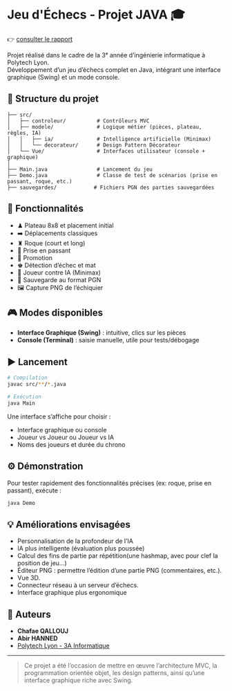 # Jeu d'Échecs - Projet JAVA 🎓

👉 [consulter le rapport ](https://github.com/QALLOUJ/Chess/blob/master1/chess.pdf)

Projet réalisé dans le cadre de la 3ᵉ année d’ingénierie informatique à Polytech Lyon.  
Développement d’un jeu d’échecs complet en Java, intégrant une interface graphique (Swing) et un mode console.

## 📁 Structure du projet

```
├── src/
│   ├── controleur/          # Contrôleurs MVC
│   ├── modele/              # Logique métier (pièces, plateau, règles, IA)
│   │   ├── ia/              # Intelligence artificielle (Minimax)
│   │   └── decorateur/      # Design Pattern Décorateur
│   └── Vue/                 # Interfaces utilisateur (console + graphique)
│
├── Main.java                # Lancement du jeu
├── Demo.java                # Classe de test de scénarios (prise en passant, roque, etc.)
├── sauvegardes/            # Fichiers PGN des parties sauvegardées
```

## 🧠 Fonctionnalités

- ♟ Plateau 8x8 et placement initial
- ➡️ Déplacements classiques
- ♜ Roque (court et long)
- 🥷 Prise en passant
- 👑 Promotion
- ♚ Détection d’échec et mat
- 🤖 Joueur contre IA (Minimax)
- 💾 Sauvegarde au format PGN
- 🖼️ Capture PNG de l’échiquier

## 🎮 Modes disponibles

- **Interface Graphique (Swing)** : intuitive, clics sur les pièces
- **Console (Terminal)** : saisie manuelle, utile pour tests/débogage

## ▶️ Lancement

```bash
# Compilation
javac src/**/*.java

# Exécution
java Main
```

Une interface s’affiche pour choisir :
- Interface graphique ou console
- Joueur vs Joueur ou Joueur vs IA
- Noms des joueurs et durée du chrono

## ⚙️ Démonstration

Pour tester rapidement des fonctionnalités précises (ex: roque, prise en passant), exécute :

```bash
java Demo
```

## 💡 Améliorations envisagées

- Personnalisation de la profondeur de l’IA
- IA plus intelligente (évaluation plus poussée)
- Calcul des fins de partie par répétition(une hashmap, avec pour clef la position de jeu...)
- Éditeur PNG : permettre l’édition d’une partie PNG (commentaires, etc.).
- Vue 3D.
- Connecteur réseau à un serveur d’échecs.
- Interface graphique plus ergonomique

## 👥 Auteurs

- **Chafae QALLOUJ**
- **Abir HANNED**
- [Polytech Lyon - 3A Informatique](https://www.polytech-lyon.fr)

---

> Ce projet a été l’occasion de mettre en œuvre l’architecture MVC, la programmation orientée objet, les design patterns, ainsi qu’une interface graphique riche avec Swing.
